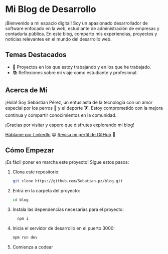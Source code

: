 # Mi Blog de Desarrollo

¡Bienvenido a mi espacio digital! Soy un apasionado desarrollador de software enfocado en la web, estudiante de administración de empresas y contaduría pública. En este blog, comparto mis experiencias, proyectos y noticias relevantes en el mundo del desarrollo web.

## Temas Destacados

- 🚀 Proyectos en los que estoy trabajando y en los que he trabajado.
- 📚 Reflexiones sobre mi viaje como estudiante y profesional.

## Acerca de Mí

¡Hola! Soy Sebastian Pérez, un entusiasta de la tecnología con un amor especial por los perros 🐶 y el deporte 🏋️. Estoy comprometido con la mejora continua y compartir conocimientos en la comunidad.

¡Gracias por visitar y espero que disfrutes explorando mi blog!

[Háblame por LinkedIn](https://www.linkedin.com/in/sebastian-perez-zuluaga/) 😁
[Revisa mi perfil de GitHub](https://github.com/Sebastian-pz) 👀

## Cómo Empezar

¡Es fácil poner en marcha este proyecto! Sigue estos pasos:

1. Clona este repositorio:

   ```bash
   git clone https://github.com/Sebatian-pz/blog.git
   ```

2. Entra en la carpeta del proyecto:

   ```bash
   cd blog
   ```

3. Instala las dependencias necesarias para el proyecto:

   ```bash
     npm i
   ```

4. Inicia el servidor de desarrollo en el puerto 3000:

   ```bash
   npm run dev
   ```

5. Comienza a codear
